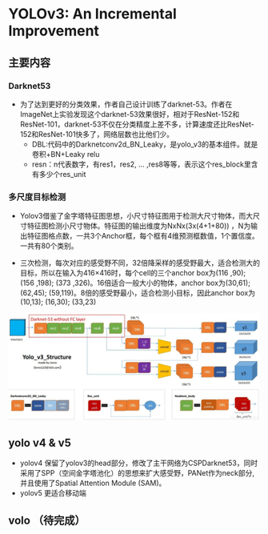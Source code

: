 
# YOLOv3: An Incremental Improvement
## 主要内容
### Darknet53
- 为了达到更好的分类效果，作者自己设计训练了darknet-53。作者在ImageNet上实验发现这个darknet-53效果很好，相对于ResNet-152和ResNet-101，darknet-53不仅在分类精度上差不多，计算速度还比ResNet-152和ResNet-101快多了，网络层数也比他们少。
  - DBL:代码中的Darknetconv2d_BN_Leaky，是yolo_v3的基本组件。就是卷积+BN+Leaky relu
  - resn：n代表数字，有res1，res2, … ,res8等等，表示这个res_block里含有多少个res_unit

### 多尺度目标检测
- Yolov3借鉴了金字塔特征图思想，小尺寸特征图用于检测大尺寸物体，而大尺寸特征图检测小尺寸物体。特征图的输出维度为NxNx(3x(4+1+80)) ，N为输出特征图格点数，一共3个Anchor框，每个框有4维预测框数值，1个置信度。一共有80个类别。

- 三次检测，每次对应的感受野不同，32倍降采样的感受野最大，适合检测大的目标，所以在输入为416×416时，每个cell的三个anchor box为(116 ,90); (156 ,198); (373 ,326)。16倍适合一般大小的物体，anchor box为(30,61); (62,45); (59,119)。8倍的感受野最小，适合检测小目标，因此anchor box为(10,13); (16,30); (33,23)

![](img/yolo3.png)

## yolo v4 & v5
- yolov4 保留了yolov3的head部分，修改了主干网络为CSPDarknet53，同时采用了SPP（空间金字塔池化）的思想来扩大感受野，PANet作为neck部分,并且使用了Spatial Attention Module (SAM)。
- yolov5 更适合移动端

## volo （待完成）